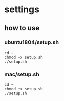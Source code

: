 # settings

## how to use

### ubuntu1804/setup.sh
```
cd ~
chmod +x setup.sh
./setup.sh
```

### mac/setup.sh
```
cd ~
chmod +x setup.sh
./setup.sh
```
